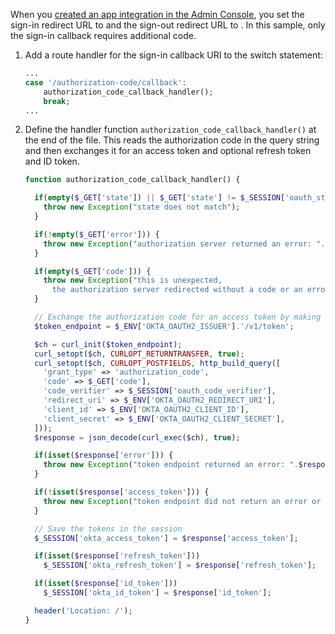 When you [created an app integration in the Admin Console](#create-an-app-integration-in-the-admin-console), you set the sign-in redirect URL to <StackSnippet snippet="signinredirecturi" inline /> and the sign-out redirect URL to <StackSnippet snippet="signoutredirecturi" inline />. In this sample, only the sign-in callback requires additional code.

1. Add a route handler for the sign-in callback URI to the switch statement:

   ```php
   ...
   case '/authorization-code/callback':
       authorization_code_callback_handler();
       break;
   ...
   ```

1. Define the handler function `authorization_code_callback_handler()` at the end of the file. This reads the authorization code in the query string and then exchanges it for an access token and optional refresh token and ID token.

   ```php
   function authorization_code_callback_handler() {

     if(empty($_GET['state']) || $_GET['state'] != $_SESSION['oauth_state']) {
       throw new Exception("state does not match");
     }

     if(!empty($_GET['error'])) {
       throw new Exception("authorization server returned an error: ".$_GET['error']);
     }

     if(empty($_GET['code'])) {
       throw new Exception("this is unexpected,
         the authorization server redirected without a code or an error");
     }

     // Exchange the authorization code for an access token by making a request to the token endpoint
     $token_endpoint = $_ENV['OKTA_OAUTH2_ISSUER'].'/v1/token';

     $ch = curl_init($token_endpoint);
     curl_setopt($ch, CURLOPT_RETURNTRANSFER, true);
     curl_setopt($ch, CURLOPT_POSTFIELDS, http_build_query([
       'grant_type' => 'authorization_code',
       'code' => $_GET['code'],
       'code_verifier' => $_SESSION['oauth_code_verifier'],
       'redirect_uri' => $_ENV['OKTA_OAUTH2_REDIRECT_URI'],
       'client_id' => $_ENV['OKTA_OAUTH2_CLIENT_ID'],
       'client_secret' => $_ENV['OKTA_OAUTH2_CLIENT_SECRET'],
     ]));
     $response = json_decode(curl_exec($ch), true);

     if(isset($response['error'])) {
       throw new Exception("token endpoint returned an error: ".$response['error']);
     }

     if(!isset($response['access_token'])) {
       throw new Exception("token endpoint did not return an error or an access token");
     }

     // Save the tokens in the session
     $_SESSION['okta_access_token'] = $response['access_token'];

     if(isset($response['refresh_token']))
       $_SESSION['okta_refresh_token'] = $response['refresh_token'];

     if(isset($response['id_token']))
       $_SESSION['okta_id_token'] = $response['id_token'];

     header('Location: /');
   }
   ```
